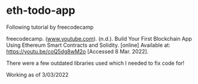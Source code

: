# eth-todo-app

Following tutorial by freecodecamp

freecodecamp. (www.youtube.com). (n.d.). Build Your First Blockchain App Using Ethereum Smart Contracts and Solidity. [online] Available at: https://youtu.be/coQ5dg8wM2o [Accessed 8 Mar. 2022].

There were a few outdated libraries used which I needed to fix code for!

Working as of 3/03/2022
